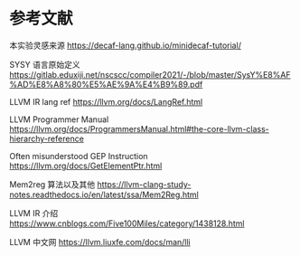 # 参考文献

本实验灵感来源 https://decaf-lang.github.io/minidecaf-tutorial/

SYSY 语言原始定义 https://gitlab.eduxiji.net/nscscc/compiler2021/-/blob/master/SysY%E8%AF%AD%E8%A8%80%E5%AE%9A%E4%B9%89.pdf

LLVM IR lang ref https://llvm.org/docs/LangRef.html

LLVM Programmer Manual https://llvm.org/docs/ProgrammersManual.html#the-core-llvm-class-hierarchy-reference

Often misunderstood GEP Instruction https://llvm.org/docs/GetElementPtr.html

Mem2reg 算法以及其他 https://llvm-clang-study-notes.readthedocs.io/en/latest/ssa/Mem2Reg.html

LLVM IR 介绍 https://www.cnblogs.com/Five100Miles/category/1438128.html

LLVM 中文网 https://llvm.liuxfe.com/docs/man/lli

